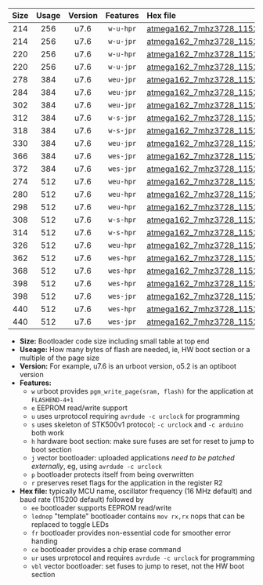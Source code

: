 |Size|Usage|Version|Features|Hex file|
|:-:|:-:|:-:|:-:|:--|
|214|256|u7.6|`w-u-hpr`|[atmega162_7mhz3728_115200bps_ur.hex](https://raw.githubusercontent.com/stefanrueger/urboot/main//atmega162_7mhz3728_115200bps_ur.hex)|
|214|256|u7.6|`w-u-jpr`|[atmega162_7mhz3728_115200bps_ur_vbl.hex](https://raw.githubusercontent.com/stefanrueger/urboot/main//atmega162_7mhz3728_115200bps_ur_vbl.hex)|
|220|256|u7.6|`w-u-hpr`|[atmega162_7mhz3728_115200bps_lednop_ur.hex](https://raw.githubusercontent.com/stefanrueger/urboot/main//atmega162_7mhz3728_115200bps_lednop_ur.hex)|
|220|256|u7.6|`w-u-jpr`|[atmega162_7mhz3728_115200bps_lednop_ur_vbl.hex](https://raw.githubusercontent.com/stefanrueger/urboot/main//atmega162_7mhz3728_115200bps_lednop_ur_vbl.hex)|
|278|384|u7.6|`weu-jpr`|[atmega162_7mhz3728_115200bps_ee_ur_vbl.hex](https://raw.githubusercontent.com/stefanrueger/urboot/main//atmega162_7mhz3728_115200bps_ee_ur_vbl.hex)|
|284|384|u7.6|`weu-jpr`|[atmega162_7mhz3728_115200bps_ee_lednop_ur_vbl.hex](https://raw.githubusercontent.com/stefanrueger/urboot/main//atmega162_7mhz3728_115200bps_ee_lednop_ur_vbl.hex)|
|302|384|u7.6|`weu-jpr`|[atmega162_7mhz3728_115200bps_ee_lednop_fr_ur_vbl.hex](https://raw.githubusercontent.com/stefanrueger/urboot/main//atmega162_7mhz3728_115200bps_ee_lednop_fr_ur_vbl.hex)|
|312|384|u7.6|`w-s-jpr`|[atmega162_7mhz3728_115200bps_vbl.hex](https://raw.githubusercontent.com/stefanrueger/urboot/main//atmega162_7mhz3728_115200bps_vbl.hex)|
|318|384|u7.6|`w-s-jpr`|[atmega162_7mhz3728_115200bps_lednop_vbl.hex](https://raw.githubusercontent.com/stefanrueger/urboot/main//atmega162_7mhz3728_115200bps_lednop_vbl.hex)|
|330|384|u7.6|`weu-jpr`|[atmega162_7mhz3728_115200bps_ee_lednop_fr_ce_ur_vbl.hex](https://raw.githubusercontent.com/stefanrueger/urboot/main//atmega162_7mhz3728_115200bps_ee_lednop_fr_ce_ur_vbl.hex)|
|366|384|u7.6|`wes-jpr`|[atmega162_7mhz3728_115200bps_ee_vbl.hex](https://raw.githubusercontent.com/stefanrueger/urboot/main//atmega162_7mhz3728_115200bps_ee_vbl.hex)|
|372|384|u7.6|`wes-jpr`|[atmega162_7mhz3728_115200bps_ee_lednop_vbl.hex](https://raw.githubusercontent.com/stefanrueger/urboot/main//atmega162_7mhz3728_115200bps_ee_lednop_vbl.hex)|
|274|512|u7.6|`weu-hpr`|[atmega162_7mhz3728_115200bps_ee_ur.hex](https://raw.githubusercontent.com/stefanrueger/urboot/main//atmega162_7mhz3728_115200bps_ee_ur.hex)|
|280|512|u7.6|`weu-hpr`|[atmega162_7mhz3728_115200bps_ee_lednop_ur.hex](https://raw.githubusercontent.com/stefanrueger/urboot/main//atmega162_7mhz3728_115200bps_ee_lednop_ur.hex)|
|298|512|u7.6|`weu-hpr`|[atmega162_7mhz3728_115200bps_ee_lednop_fr_ur.hex](https://raw.githubusercontent.com/stefanrueger/urboot/main//atmega162_7mhz3728_115200bps_ee_lednop_fr_ur.hex)|
|308|512|u7.6|`w-s-hpr`|[atmega162_7mhz3728_115200bps.hex](https://raw.githubusercontent.com/stefanrueger/urboot/main//atmega162_7mhz3728_115200bps.hex)|
|314|512|u7.6|`w-s-hpr`|[atmega162_7mhz3728_115200bps_lednop.hex](https://raw.githubusercontent.com/stefanrueger/urboot/main//atmega162_7mhz3728_115200bps_lednop.hex)|
|326|512|u7.6|`weu-hpr`|[atmega162_7mhz3728_115200bps_ee_lednop_fr_ce_ur.hex](https://raw.githubusercontent.com/stefanrueger/urboot/main//atmega162_7mhz3728_115200bps_ee_lednop_fr_ce_ur.hex)|
|362|512|u7.6|`wes-hpr`|[atmega162_7mhz3728_115200bps_ee.hex](https://raw.githubusercontent.com/stefanrueger/urboot/main//atmega162_7mhz3728_115200bps_ee.hex)|
|368|512|u7.6|`wes-hpr`|[atmega162_7mhz3728_115200bps_ee_lednop.hex](https://raw.githubusercontent.com/stefanrueger/urboot/main//atmega162_7mhz3728_115200bps_ee_lednop.hex)|
|398|512|u7.6|`wes-hpr`|[atmega162_7mhz3728_115200bps_ee_lednop_fr.hex](https://raw.githubusercontent.com/stefanrueger/urboot/main//atmega162_7mhz3728_115200bps_ee_lednop_fr.hex)|
|398|512|u7.6|`wes-jpr`|[atmega162_7mhz3728_115200bps_ee_lednop_fr_vbl.hex](https://raw.githubusercontent.com/stefanrueger/urboot/main//atmega162_7mhz3728_115200bps_ee_lednop_fr_vbl.hex)|
|440|512|u7.6|`wes-hpr`|[atmega162_7mhz3728_115200bps_ee_lednop_fr_ce.hex](https://raw.githubusercontent.com/stefanrueger/urboot/main//atmega162_7mhz3728_115200bps_ee_lednop_fr_ce.hex)|
|440|512|u7.6|`wes-jpr`|[atmega162_7mhz3728_115200bps_ee_lednop_fr_ce_vbl.hex](https://raw.githubusercontent.com/stefanrueger/urboot/main//atmega162_7mhz3728_115200bps_ee_lednop_fr_ce_vbl.hex)|

- **Size:** Bootloader code size including small table at top end
- **Useage:** How many bytes of flash are needed, ie, HW boot section or a multiple of the page size
- **Version:** For example, u7.6 is an urboot version, o5.2 is an optiboot version
- **Features:**
  + `w` urboot provides `pgm_write_page(sram, flash)` for the application at `FLASHEND-4+1`
  + `e` EEPROM read/write support
  + `u` uses urprotocol requiring `avrdude -c urclock` for programming
  + `s` uses skeleton of STK500v1 protocol; `-c urclock` and `-c arduino` both work
  + `h` hardware boot section: make sure fuses are set for reset to jump to boot section
  + `j` vector bootloader: uploaded applications *need to be patched externally*, eg, using `avrdude -c urclock`
  + `p` bootloader protects itself from being overwritten
  + `r` preserves reset flags for the application in the register R2
- **Hex file:** typically MCU name, oscillator frequency (16 MHz default) and baud rate (115200 default) followed by
  + `ee` bootloader supports EEPROM read/write
  + `lednop` "template" bootloader contains `mov rx,rx` nops that can be replaced to toggle LEDs
  + `fr` bootloader provides non-essential code for smoother error handing
  + `ce` bootloader provides a chip erase command
  + `ur` uses urprotocol and requires `avrdude -c urclock` for programming
  + `vbl` vector bootloader: set fuses to jump to reset, not the HW boot section
